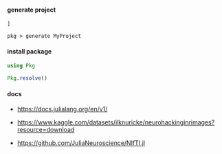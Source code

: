 <!-- julia main.js args -->

#### generate project

```
]

pkg > generate MyProject

```

#### install package

```julia
using Pkg

Pkg.resolve()

```

#### docs

- https://docs.julialang.org/en/v1/

- https://www.kaggle.com/datasets/ilknuricke/neurohackinginrimages?resource=download

- https://github.com/JuliaNeuroscience/NIfTI.jl
